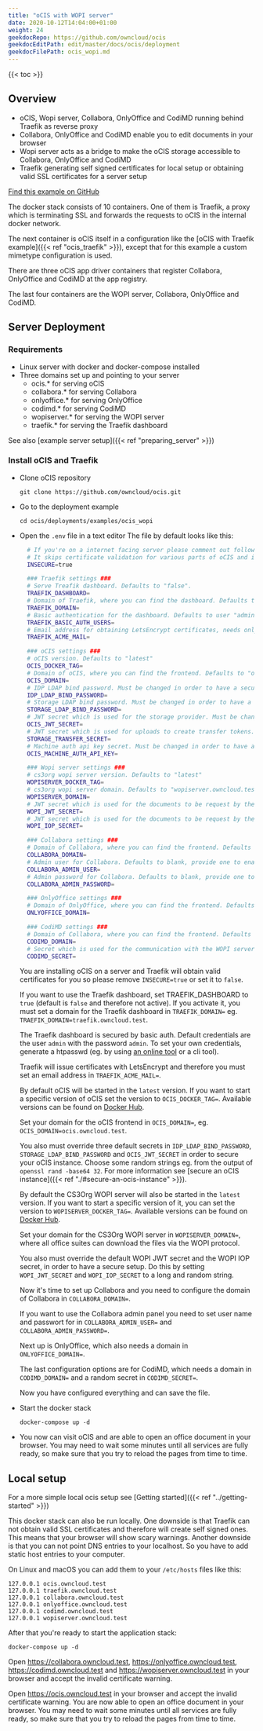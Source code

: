 ```yaml
---
title: "oCIS with WOPI server"
date: 2020-10-12T14:04:00+01:00
weight: 24
geekdocRepo: https://github.com/owncloud/ocis
geekdocEditPath: edit/master/docs/ocis/deployment
geekdocFilePath: ocis_wopi.md
---
```


{{< toc >}}

## Overview

* oCIS, Wopi server, Collabora, OnlyOffice and CodiMD running behind Traefik as reverse proxy
* Collabora, OnlyOffice and CodiMD enable you to edit documents in your browser
* Wopi server acts as a bridge to make the oCIS storage accessible to Collabora, OnlyOffice and CodiMD
* Traefik generating self signed certificates for local setup or obtaining valid SSL certificates for a server setup

[Find this example on GitHub](https://github.com/owncloud/ocis/tree/master/deployments/examples/ocis_wopi)

The docker stack consists of 10 containers. One of them is Traefik, a proxy which is terminating SSL and forwards the requests to oCIS in the internal docker network.

The next container is oCIS itself in a configuration like the [oCIS with Traefik example]({{< ref "ocis_traefik" >}}), except that for this example a custom mimetype configuration is used.

There are three oCIS app driver containers that register Collabora, OnlyOffice and CodiMD at the app registry.

The last four containers are the WOPI server, Collabora, OnlyOffice and CodiMD.

## Server Deployment

### Requirements

* Linux server with docker and docker-compose installed
* Three domains set up and pointing to your server
  - ocis.* for serving oCIS
  - collabora.* for serving Collabora
  - onlyoffice.* for serving OnlyOffice
  - codimd.* for serving CodiMD
  - wopiserver.* for serving the WOPI server
  - traefik.* for serving the Traefik dashboard

See also [example server setup]({{< ref "preparing_server" >}})


### Install oCIS and Traefik

* Clone oCIS repository

  `git clone https://github.com/owncloud/ocis.git`

* Go to the deployment example

  `cd ocis/deployments/examples/ocis_wopi`

* Open the `.env` file in a text editor
  The file by default looks like this:
  ```bash
    # If you're on a internet facing server please comment out following line.
    # It skips certificate validation for various parts of oCIS and is needed if you use self signed certificates.
    INSECURE=true

    ### Traefik settings ###
    # Serve Treafik dashboard. Defaults to "false".
    TRAEFIK_DASHBOARD=
    # Domain of Traefik, where you can find the dashboard. Defaults to "traefik.owncloud.test"
    TRAEFIK_DOMAIN=
    # Basic authentication for the dashboard. Defaults to user "admin" and password "admin"
    TRAEFIK_BASIC_AUTH_USERS=
    # Email address for obtaining LetsEncrypt certificates, needs only be changed if this is a public facing server
    TRAEFIK_ACME_MAIL=

    ### oCIS settings ###
    # oCIS version. Defaults to "latest"
    OCIS_DOCKER_TAG=
    # Domain of oCIS, where you can find the frontend. Defaults to "ocis.owncloud.test"
    OCIS_DOMAIN=
    # IDP LDAP bind password. Must be changed in order to have a secure oCIS. Defaults to "idp".
    IDP_LDAP_BIND_PASSWORD=
    # Storage LDAP bind password. Must be changed in order to have a secure oCIS. Defaults to "reva".
    STORAGE_LDAP_BIND_PASSWORD=
    # JWT secret which is used for the storage provider. Must be changed in order to have a secure oCIS. Defaults to "Pive-Fumkiu4"
    OCIS_JWT_SECRET=
    # JWT secret which is used for uploads to create transfer tokens. Must be changed in order to have a secure oCIS. Defaults to "replace-me-with-a-transfer-secret"
    STORAGE_TRANSFER_SECRET=
    # Machine auth api key secret. Must be changed in order to have a secure oCIS. Defaults to "change-me-please"
    OCIS_MACHINE_AUTH_API_KEY=

    ### Wopi server settings ###
    # cs3org wopi server version. Defaults to "latest"
    WOPISERVER_DOCKER_TAG=
    # cs3org wopi server domain. Defaults to "wopiserver.owncloud.test"
    WOPISERVER_DOMAIN=
    # JWT secret which is used for the documents to be request by the Wopi client from the cs3org Wopi server. Must be change in order to have a secure Wopi server. Defaults to "LoremIpsum567"
    WOPI_JWT_SECRET=
    # JWT secret which is used for the documents to be request by the Wopi client from the cs3org Wopi server. Must be change in order to have a secure Wopi server. Defaults to "LoremIpsum123"
    WOPI_IOP_SECRET=

    ### Collabora settings ###
    # Domain of Collabora, where you can find the frontend. Defaults to "collabora.owncloud.test"
    COLLABORA_DOMAIN=
    # Admin user for Collabora. Defaults to blank, provide one to enable access
    COLLABORA_ADMIN_USER=
    # Admin password for Collabora. Defaults to blank, provide one to enable access
    COLLABORA_ADMIN_PASSWORD=

    ### OnlyOffice settings ###
    # Domain of OnlyOffice, where you can find the frontend. Defaults to "onlyoffice.owncloud.test"
    ONLYOFFICE_DOMAIN=

    ### CodiMD settings ###
    # Domain of Collabora, where you can find the frontend. Defaults to "codimd.owncloud.test"
    CODIMD_DOMAIN=
    # Secret which is used for the communication with the WOPI server. Must be changed in order to have a secure CodiMD. Defaults to "LoremIpsum456"
    CODIMD_SECRET=
  ```

  You are installing oCIS on a server and Traefik will obtain valid certificates for you so please remove `INSECURE=true` or set it to `false`.

  If you want to use the Traefik dashboard, set TRAEFIK_DASHBOARD to `true` (default is `false` and therefore not active). If you activate it, you must set a domain for the Traefik dashboard in `TRAEFIK_DOMAIN=` eg. `TRAEFIK_DOMAIN=traefik.owncloud.test`.

  The Traefik dashboard is secured by basic auth. Default credentials are the user `admin` with the password `admin`. To set your own credentials, generate a htpasswd (eg. by using [an online tool](https://htpasswdgenerator.de/) or a cli tool).

  Traefik will issue certificates with LetsEncrypt and therefore you must set an email address in `TRAEFIK_ACME_MAIL=`.

  By default oCIS will be started in the `latest` version. If you want to start a specific version of oCIS set the version to `OCIS_DOCKER_TAG=`. Available versions can be found on [Docker Hub](https://hub.docker.com/r/owncloud/ocis/tags?page=1&ordering=last_updated).

  Set your domain for the oCIS frontend in `OCIS_DOMAIN=`, eg. `OCIS_DOMAIN=ocis.owncloud.test`.

  You also must override three default secrets in `IDP_LDAP_BIND_PASSWORD`, `STORAGE_LDAP_BIND_PASSWORD` and `OCIS_JWT_SECRET` in order to secure your oCIS instance. Choose some random strings eg. from the output of `openssl rand -base64 32`. For more information see [secure an oCIS instance]({{< ref "./#secure-an-ocis-instance" >}}).

  By default the CS3Org WOPI server will also be started in the `latest` version. If you want to start a specific version of it, you can set the version to `WOPISERVER_DOCKER_TAG=`. Available versions can be found on [Docker Hub](https://hub.docker.com/r/cs3org/wopiserver/tags?page=1&ordering=last_updated).

  Set your domain for the CS3Org WOPI server in `WOPISERVER_DOMAIN=`, where all office suites can download the files via the WOPI protocol.

  You also must override the default WOPI JWT secret and the WOPI IOP secret, in order to have a secure setup. Do this by setting `WOPI_JWT_SECRET` and `WOPI_IOP_SECRET` to a long and random string.

  Now it's time to set up Collabora and you need to configure the domain of Collabora in `COLLABORA_DOMAIN=`.

  If you want to use the Collabora admin panel you need to set user name and passwort for in `COLLABORA_ADMIN_USER=` and `COLLABORA_ADMIN_PASSWORD=`.

  Next up is OnlyOffice, which also needs a domain in `ONLYOFFICE_DOMAIN=`.

  The last configuration options are for CodiMD, which needs a domain in `CODIMD_DOMAIN=` and a random secret in `CODIMD_SECRET=`.

  Now you have configured everything and can save the file.

* Start the docker stack

  `docker-compose up -d`

* You now can visit oCIS and are able to open an office document in your browser. You may need to wait some minutes until all services are fully ready, so make sure that you try to reload the pages from time to time.

## Local setup
For a more simple local ocis setup see [Getting started]({{< ref "../getting-started" >}})

This docker stack can also be run locally. One downside is that Traefik can not obtain valid SSL certificates and therefore will create self signed ones. This means that your browser will show scary warnings. Another downside is that you can not point DNS entries to your localhost. So you have to add static host entries to your computer.

On Linux and macOS you can add them to your `/etc/hosts` files like this:
```
127.0.0.1 ocis.owncloud.test
127.0.0.1 traefik.owncloud.test
127.0.0.1 collabora.owncloud.test
127.0.0.1 onlyoffice.owncloud.test
127.0.0.1 codimd.owncloud.test
127.0.0.1 wopiserver.owncloud.test
```

After that you're ready to start the application stack:

`docker-compose up -d`

Open https://collabora.owncloud.test, https://onlyoffice.owncloud.test, https://codimd.owncloud.test and https://wopiserver.owncloud.test  in your browser and accept the invalid certificate warning.

Open https://ocis.owncloud.test in your browser and accept the invalid certificate warning. You are now able to open an office document in your browser. You may need to wait some minutes until all services are fully ready, so make sure that you try to reload the pages from time to time.
